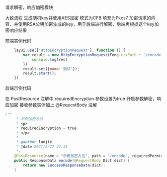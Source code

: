 请求解密，响应加密模块

大致流程 生成随机key并使用AES加密 模式为CFB 填充为Pkcs7 加密请求的内容，并使用RSA公钥加密生成的key，用于后端进行解密，后端再根据这个key加密响应结果

前端实例代码

```javascript
    layui.use(['HttpEncryptionRequest'], function () {
        var result = new HttpEncryptionRequest(Feng.ctxPath + '/encode', function (res) {
            console.log(res)
        })
        result.set({name:'测试'});
        result.start();
    })
```

后端示例代码

在 PostResource 注解中 requiredEncryption 参数设置为true 开启参数解密，响应加密 接收参数实体加上 @RequestBody 注解

```java
/**
     * 示例加密方法
     * <p>
     * requiredEncryption = true
     * </p>
     *
     * @author luojie
     * @date 2021/3/27 22:31
     */
    @PostResource(name = "示例加密方法", path = "/encode", requiredPermission = false, requiredLogin = false, requiredEncryption = true)
    public ResponseData encode(@RequestBody Dict dict) {
        return new SuccessResponseData(dict);
    }
```